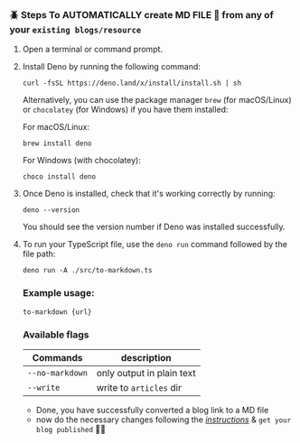 
### 🪲 Steps To AUTOMATICALLY create **MD FILE** 📃 from any of your `existing blogs/resource`

   
1. Open a terminal or command prompt.

2. Install Deno by running the following command:
   ```
   curl -fsSL https://deno.land/x/install/install.sh | sh
   ```

   Alternatively, you can use the package manager `brew` (for macOS/Linux) or `chocolatey` (for Windows) if you have them installed:

   For macOS/Linux:
   ```
   brew install deno
   ```

   For Windows (with chocolatey):
   ```
   choco install deno
   ```

3. Once Deno is installed, check that it's working correctly by running:
   ```
   deno --version
   ```

   You should see the version number if Deno was installed successfully.

4. To run your TypeScript file, use the `deno run` command followed by the file path:
   ```
   deno run -A ./src/to-markdown.ts
   ```
   
   ### Example usage: 
   ```
   to-markdown {url}
   ```
   
    ### Available flags
    | Commands    |   description  |
    | --- | --- |
    | `--no-markdown` | only output in plain text
    | `--write` | write to `articles` dir

    - Done, you have successfully converted a blog link to a MD file
    - now do the necessary changes following the *[instructions](https://github.com/Web3secNews/blog/#%EF%B8%8F-writing-and-submitting-a-blog)* & `get your blog published` 🥳🚀

